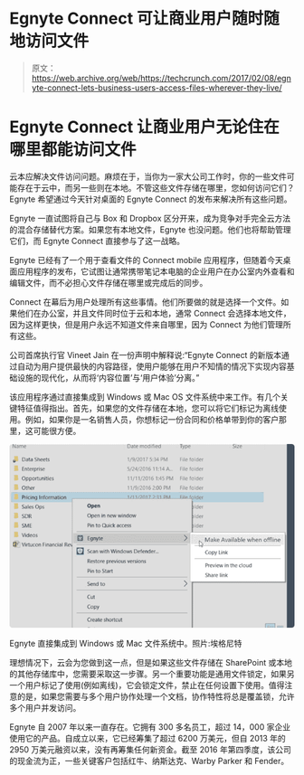 # Egnyte Connect 可让商业用户随时随地访问文件 

> 原文：<https://web.archive.org/web/https://techcrunch.com/2017/02/08/egnyte-connect-lets-business-users-access-files-wherever-they-live/>

# Egnyte Connect 让商业用户无论住在哪里都能访问文件

云本应解决文件访问问题。麻烦在于，当你为一家大公司工作时，你的一些文件可能存在于云中，而另一些则在本地。不管这些文件存储在哪里，您如何访问它们？Egnyte 希望通过今天针对桌面的 Egnyte Connect 的发布来解决所有这些问题。

Egnyte 一直试图将自己与 Box 和 Dropbox 区分开来，成为竞争对手完全云方法的混合存储替代方案。如果您有本地文件，Egnyte 也没问题。他们也将帮助管理它们，而 Egnyte Connect 直接参与了这一战略。

Egnyte 已经有了一个用于查看文件的 Connect mobile 应用程序，但随着今天桌面应用程序的发布，它试图让通常携带笔记本电脑的企业用户在办公室内外查看和编辑文件，而不必担心文件存储在哪里或完成后的同步。

Connect 在幕后为用户处理所有这些事情。他们所要做的就是选择一个文件。如果他们在办公室，并且文件同时位于云和本地，通常 Connect 会选择本地文件，因为这样更快，但是用户永远不知道文件来自哪里，因为 Connect 为他们管理所有这些。

公司首席执行官 Vineet Jain 在一份声明中解释说:“Egnyte Connect 的新版本通过自动为用户提供最快的内容路径，使用户能够在用户不知情的情况下实现内容基础设施的现代化，从而将‘内容位置’与‘用户体验’分离。”

该应用程序通过直接集成到 Windows 或 Mac OS 文件系统中来工作。有几个关键特征值得指出。首先，如果您的文件存储在本地，您可以将它们标记为离线使用。例如，如果你是一名销售人员，你想标记一份合同和价格单带到你的客户那里，这可能很方便。

![desktop-screenshot](img/d5e9f7454a386484b53d88fcc05844bd.png)

Egnyte 直接集成到 Windows 或 Mac 文件系统中。照片:埃格尼特

理想情况下，云会为您做到这一点，但是如果这些文件存储在 SharePoint 或本地的其他存储库中，您需要采取这一步骤。另一个重要功能是通用文件锁定，如果另一个用户标记了使用(例如离线)，它会锁定文件，禁止在任何设置下使用。值得注意的是，如果您需要与多个用户协作处理一个文档，协作特性将总是覆盖锁，允许多个用户并发访问。

Egnyte 自 2007 年以来一直存在。它拥有 300 多名员工，超过 14，000 家企业使用它的产品。自成立以来，它已经筹集了超过 6200 万美元，但自 2013 年的 2950 万美元融资以来，没有再筹集任何新资金。截至 2016 年第四季度，该公司的现金流为正，一些关键客户包括红牛、纳斯达克、Warby Parker 和 Fender。